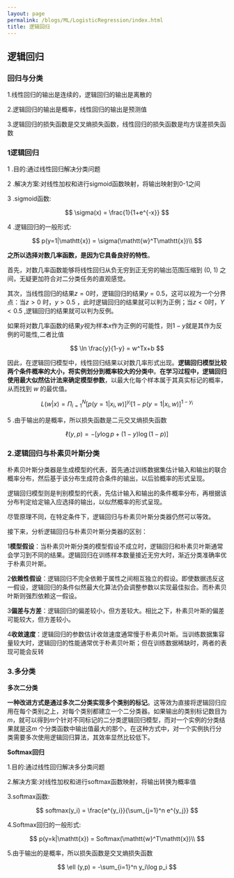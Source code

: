 ```yaml
---
layout: page
permalink: /blogs/ML/LogisticRegression/index.html
title: 逻辑回归
---
```



## 逻辑回归

### 回归与分类

1.线性回归的输出是连续的，逻辑回归的输出是离散的<br>

2.逻辑回归的输出是概率，线性回归的输出是预测值<br>

3.逻辑回归的损失函数是交叉熵损失函数，线性回归的损失函数是均方误差损失函数<br>

### 1逻辑回归<br>

1 .目的:通过线性回归解决分类问题<br>

2 .解决方案:对线性加权和进行sigmoid函数映射，将输出映射到0-1之间<br>

3 .sigmoid函数:<br>

$$
\sigma(x) = \frac{1}{1+e^{-x}}
$$

4 .逻辑回归的一般形式:<br>

$$
p(y=1|\mathtt{x}) = \sigma(\mathtt{w}^T\mathtt{x})\\
$$

**之所以选择对数几率函数，是因为它具备良好的特性**。<br>

首先，对数几率函数能够将线性回归从负无穷到正无穷的输出范围压缩到 (0, 1) 之间，无疑更加符合对二分类任务的直观感觉。<br>

其次，当线性回归的结果$z=0$时，逻辑回归的结果$y =0.5$，这可以视为一个分界点：当$z>0$ 时，$y>0.5$ ，此时逻辑回归的结果就可以判为正例；当$z<0$时，$Y<0.5$ ,逻辑回归的结果就可以判为反例。<br>

如果将对数几率函数的结果$y$视为样本$x$作为正例的可能性，则$1-y$就是其作为反例的可能性,二者比值<br>

$$
\ln \frac{y}{1-y} = w^Tx+b
$$

因此，在逻辑回归模型中，线性回归结果以对数几率形式出现。**逻辑回归模型比较两个条件概率的大小，将实例划分到概率较大的分类中**。**在学习过程中，逻辑回归使用最大似然估计法来确定模型参数**，以最大化每个样本属于其真实标记的概率，从而找到 $w$ 的最优值。<br>

$$
L(w|x) = \Pi_{i=1}^N[p(y=1|x_i,w)]^{y_i} [1-p(y=1|x_i,w)]^{1-y_i}
$$

5 .由于输出的是概率，所以损失函数是二元交叉熵损失函数<br>

$$
\ell (y,p) = -[y\log p+(1-y)\log (1-p)]
$$

### 2.逻辑回归与朴素贝叶斯分类

朴素贝叶斯分类器是生成模型的代表，首先通过训练数据集估计输入和输出的联合概率分布，然后基于该分布生成符合条件的输出，以后验概率的形式呈现。<br>

逻辑回归模型则是判别模型的代表，先估计输入和输出的条件概率分布，再根据该分布判定给定输入应选择的输出，以似然概率的形式呈现。<br>

尽管原理不同，在特定条件下，逻辑回归与朴素贝叶斯分类器仍然可以等效。<br>

接下来，分析逻辑回归与朴素贝叶斯分类器的区别：<br>

1**模型假设**：当朴素贝叶斯分类的模型假设不成立时，逻辑回归和朴素贝叶斯通常会学习到不同的结果。逻辑回归在训练样本数量接近无穷大时，渐近分类准确率优于朴素贝叶斯。<br>

2**依赖性假设**：逻辑回归不完全依赖于属性之间相互独立的假设。即使数据违反这一假设，逻辑回归的条件似然最大化算法仍会调整参数以实现最佳拟合。而朴素贝叶斯则强烈依赖这一假设。<br>

3**偏差与方差**：逻辑回归的偏差较小，但方差较大。相比之下，朴素贝叶斯的偏差可能较大，但方差较小。<br>

4**收敛速度**：逻辑回归的参数估计收敛速度通常慢于朴素贝叶斯。当训练数据集容量较大时，逻辑回归的性能通常优于朴素贝叶斯；但在训练数据稀缺时，两者的表现可能会反转<br>

### 3.多分类

**多次二分类**

**一种改进方式是通过多次二分类实现多个类别的标记**。这等效为直接将逻辑回归应用在每个类别之上，对每个类别都建立一个二分类器。如果输出的类别标记数目为$m$，就可以得到$m$个针对不同标记的二分类逻辑回归模型，而对一个实例的分类结果就是这$m$ 个分类函数中输出值最大的那个。在这种方式中，对一个实例执行分类需要多次使用逻辑回归算法，其效率显然比较低下。<br>

**Softmax回归**

1.目的:通过线性回归解决多分类问题<br>

2.解决方案:对线性加权和进行softmax函数映射，将输出转换为概率值<br>

3.softmax函数:<br>

$$
softmax(y_i) = \frac{e^{y_i}}{\sum_{j=1}^n e^{y_j}}
$$

4.Softmax回归的一般形式:<br>

$$
p(y=k|\mathtt{x}) = Softmax(\mathtt{w}^T\mathtt{x})\\
$$

5.由于输出的是概率，所以损失函数是交叉熵损失函数<br>

$$
\ell (y,p) = -\sum_{i=1}^n y_i\log p_i
$$

